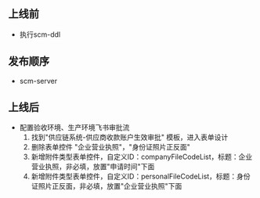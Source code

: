 ## 上线前

- 执行scm-ddl

## 发布顺序

- scm-server

## 上线后

- 配置验收环境、生产环境飞书审批流
    1. 找到"供应链系统-供应商收款账户生效审批" 模板，进入表单设计
    2. 删除表单控件 "企业营业执照"，"身份证照片正反面"
    3. 新增附件类型表单控件，自定义ID：companyFileCodeList，标题：企业营业执照，非必填，放置"申请时间"下面
    4. 新增附件类型表单控件，自定义ID：personalFileCodeList，标题：身份证照片正反面，非必填，放置"企业营业执照"下面